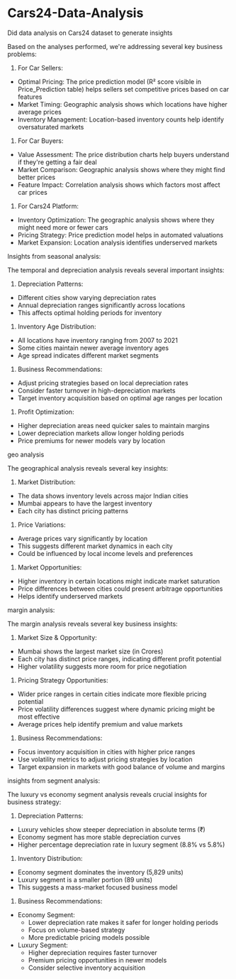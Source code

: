 # Cars24-Data-Analysis
Did data analysis on Cars24 dataset to generate insights 

Based on the analyses performed, we're addressing several key business problems:

1. For Car Sellers:
- Optimal Pricing: The price prediction model (R² score visible in Price_Prediction table) helps sellers set competitive prices based on car features
- Market Timing: Geographic analysis shows which locations have higher average prices
- Inventory Management: Location-based inventory counts help identify oversaturated markets
1. For Car Buyers:
- Value Assessment: The price distribution charts help buyers understand if they're getting a fair deal
- Market Comparison: Geographic analysis shows where they might find better prices
- Feature Impact: Correlation analysis shows which factors most affect car prices
1. For Cars24 Platform:
- Inventory Optimization: The geographic analysis shows where they might need more or fewer cars
- Pricing Strategy: Price prediction model helps in automated valuations
- Market Expansion: Location analysis identifies underserved markets

Insights from seasonal analysis:

The temporal and depreciation analysis reveals several important insights:

1. Depreciation Patterns:
- Different cities show varying depreciation rates
- Annual depreciation ranges significantly across locations
- This affects optimal holding periods for inventory
1. Inventory Age Distribution:
- All locations have inventory ranging from 2007 to 2021
- Some cities maintain newer average inventory ages
- Age spread indicates different market segments
1. Business Recommendations:
- Adjust pricing strategies based on local depreciation rates
- Consider faster turnover in high-depreciation markets
- Target inventory acquisition based on optimal age ranges per location
1. Profit Optimization:
- Higher depreciation areas need quicker sales to maintain margins
- Lower depreciation markets allow longer holding periods
- Price premiums for newer models vary by location

geo analysis

The geographical analysis reveals several key insights:

1. Market Distribution:
- The data shows inventory levels across major Indian cities
- Mumbai appears to have the largest inventory
- Each city has distinct pricing patterns
1. Price Variations:
- Average prices vary significantly by location
- This suggests different market dynamics in each city
- Could be influenced by local income levels and preferences
1. Market Opportunities:
- Higher inventory in certain locations might indicate market saturation
- Price differences between cities could present arbitrage opportunities
- Helps identify underserved markets

margin analysis:

The margin analysis reveals several key business insights:

1. Market Size & Opportunity:
- Mumbai shows the largest market size (in Crores)
- Each city has distinct price ranges, indicating different profit potential
- Higher volatility suggests more room for price negotiation
1. Pricing Strategy Opportunities:
- Wider price ranges in certain cities indicate more flexible pricing potential
- Price volatility differences suggest where dynamic pricing might be most effective
- Average prices help identify premium and value markets
1. Business Recommendations:
- Focus inventory acquisition in cities with higher price ranges
- Use volatility metrics to adjust pricing strategies by location
- Target expansion in markets with good balance of volume and margins

insights from segment analysis:

The luxury vs economy segment analysis reveals crucial insights for business strategy:

1. Depreciation Patterns:
- Luxury vehicles show steeper depreciation in absolute terms (₹)
- Economy segment has more stable depreciation curves
- Higher percentage depreciation rate in luxury segment (8.8% vs 5.8%)
1. Inventory Distribution:
- Economy segment dominates the inventory (5,829 units)
- Luxury segment is a smaller portion (89 units)
- This suggests a mass-market focused business model
1. Business Recommendations:
- Economy Segment:
    - Lower depreciation rate makes it safer for longer holding periods
    - Focus on volume-based strategy
    - More predictable pricing models possible
- Luxury Segment:
    - Higher depreciation requires faster turnover
    - Premium pricing opportunities in newer models
    - Consider selective inventory acquisition
